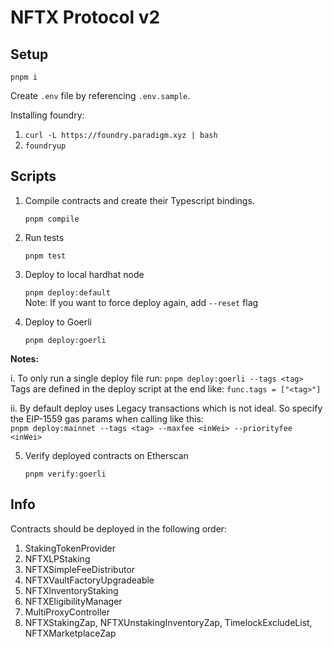 # NFTX Protocol v2

## Setup

`pnpm i`

Create `.env` file by referencing `.env.sample`.

Installing foundry:

1. `curl -L https://foundry.paradigm.xyz | bash`
2. `foundryup`

## Scripts

1. Compile contracts and create their Typescript bindings.

   `pnpm compile`

2. Run tests

   `pnpm test`

3. Deploy to local hardhat node

   `pnpm deploy:default`  
   Note: If you want to force deploy again, add `--reset` flag

4. Deploy to Goerli

   `pnpm deploy:goerli`

**Notes:**

i. To only run a single deploy file run: `pnpm deploy:goerli --tags <tag>`\
Tags are defined in the deploy script at the end like: `func.tags = ["<tag>"]`

ii. By default deploy uses Legacy transactions which is not ideal. So specify the EIP-1559 gas params when calling like this:\
`pnpm deploy:mainnet --tags <tag> --maxfee <inWei> --priorityfee <inWei>`

5. Verify deployed contracts on Etherscan

   `pnpm verify:goerli`

## Info

Contracts should be deployed in the following order:

1. StakingTokenProvider
2. NFTXLPStaking
3. NFTXSimpleFeeDistributor
4. NFTXVaultFactoryUpgradeable
5. NFTXInventoryStaking
6. NFTXEligibilityManager
7. MultiProxyController
8. NFTXStakingZap, NFTXUnstakingInventoryZap, TimelockExcludeList, NFTXMarketplaceZap

